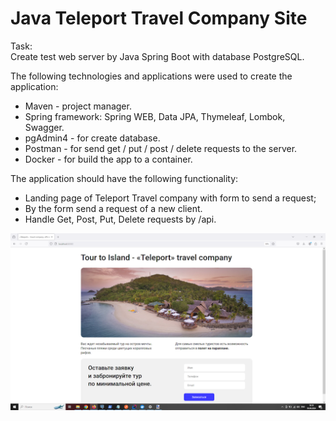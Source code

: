 # Java Teleport Travel Company Site

Task:  
Create test web server by Java Spring Boot with database PostgreSQL.

The following technologies and applications were used to create the application:  
- Maven - project manager.
- Spring framework: Spring WEB, Data JPA, Thymeleaf, Lombok, Swagger.
- pgAdmin4 - for create database.
- Postman - for send get / put / post / delete requests to the server.
- Docker - for build the app to a container.

The application should have the following functionality:

- Landing page of Teleport Travel company with form to send a request;
- By the form send a request of a new client.
- Handle Get, Post, Put, Delete requests by /api.

![landing.png](materials%2Fpictures%2Flanding.png)